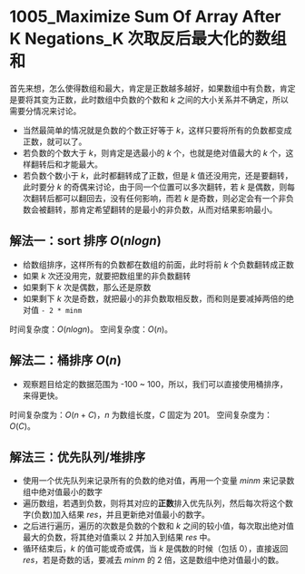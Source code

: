 # 1005_Maximize Sum Of Array After K Negations_K 次取反后最大化的数组和

首先来想，怎么使得数组和最大，肯定是正数越多越好，如果数组中有负数，肯定是要将其变为正数，此时数组中负数的个数和 $k$ 之间的大小关系并不确定，所以需要分情况来讨论。
- 当然最简单的情况就是负数的个数正好等于 $k$，这样只要将所有的负数都变成正数，就可以了。
- 若负数的个数大于 $k$，则肯定是选最小的 $k$ 个，也就是绝对值最大的 $k$ 个，这样翻转后和才能最大。
- 若负数个数小于 $k$，此时都翻转成了正数，但是 $k$ 值还没用完，还是要翻转，此时要分 $k$ 的奇偶来讨论，由于同一个位置可以多次翻转，若 $k$ 是偶数，则每次翻转后都可以翻回去，没有任何影响，而若 $k$ 是奇数，则必定会有一个非负数会被翻转，那肯定希望翻转的是最小的非负数，从而对结果影响最小。

## 解法一：sort 排序 $O(nlogn)$

- 给数组排序，这样所有的负数都在数组的前面，此时将前 $k$ 个负数翻转成正数
- 如果 $k$ 次还没用完，就要把数组里的非负数翻转
- 如果剩下 $k$ 次是偶数，那么还是原数
- 如果剩下 $k$ 次是奇数，就把最小的非负数取相反数，而和则是要减掉两倍的绝对值 `- 2 * minm`

时间复杂度：$O(nlogn)$。
空间复杂度：$O(n)$​。

## 解法二：桶排序 $O(n)$

- 观察题目给定的数据范围为 -100 ~ 100，所以，我们可以直接使用桶排序，来得更快。

时间复杂度为：$O(n+C)$，$n$ 为数组长度，$C$ 固定为 201。
空间复杂度为：$O(C)$。

## 解法三：优先队列/堆排序

- 使用一个优先队列来记录所有的负数的绝对值，再用一个变量 $minm$ 来记录数组中绝对值最小的数字
- 遍历数组，若遇到负数，则将其对应的**正数**排入优先队列，然后每次将这个数字(负数)加入结果 $res$，并且更新绝对值最小的数字。
- 之后进行遍历，遍历的次数是负数的个数和 $k$ 之间的较小值，每次取出绝对值最大的负数，将其绝对值乘以 $2$ 并加入到结果 $res$ 中。
- 循环结束后，$k$ 的值可能或奇或偶，当 $k$ 是偶数的时候（包括 $0$），直接返回 $res$，若是奇数的话，要减去 $minm$ 的 $2$ 倍，这是数组中绝对值最小的数。